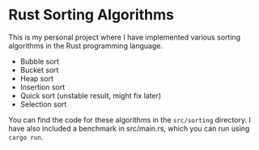 # Rust Sorting Algorithms

This is my personal project where I have implemented various sorting algorithms in the Rust programming language.

- Bubble sort
- Bucket sort
- Heap sort
- Insertion sort
- Quick sort (unstable result, might fix later)
- Selection sort

You can find the code for these algorithms in the `src/sorting` directory. I have also included a benchmark in src/main.rs, which you can run using `cargo run`.
